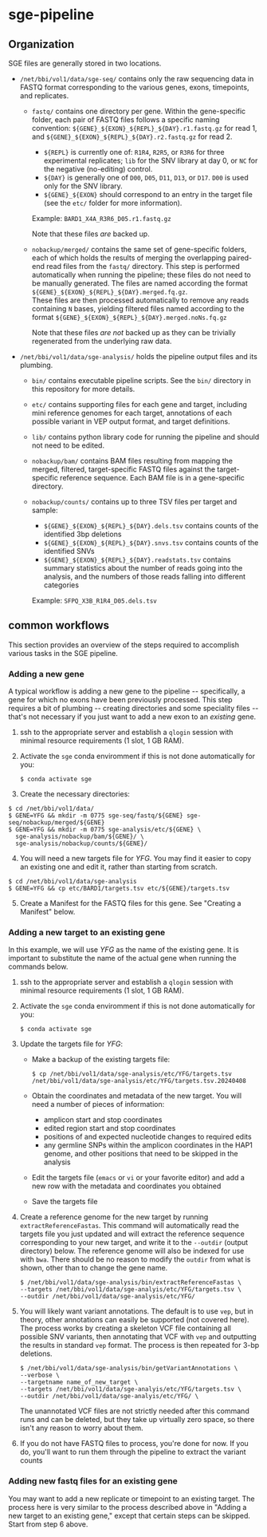 # sge-pipeline

## Organization 
SGE files are generally stored in two locations.
* `/net/bbi/vol1/data/sge-seq/` contains only the raw sequencing data in FASTQ format corresponding to the various genes, exons, timepoints, and replicates.
  * `fastq/` contains one directory per gene.  Within the gene-specific folder, each pair of FASTQ files follows a specific naming convention:
  `${GENE}_${EXON}_${REPL}_${DAY}.r1.fastq.gz` for read 1, and `${GENE}_${EXON}_${REPL}_${DAY}.r2.fastq.gz` for read 2.  
    * `${REPL}` is currently one of: `R1R4`, `R2R5`, or `R3R6` for three experimental replicates; `lib` for the SNV library at day 0, or `NC` for the negative (no-editing) control.  
    * `${DAY}` is generally one of `D00`, `D05`, `D11`, `D13`, or `D17`.  `D00` is used only for the SNV library. 
    * `${GENE}_${EXON}` should correspond to an entry in the target file (see the `etc/` folder for more information).

    Example: `BARD1_X4A_R3R6_D05.r1.fastq.gz` 

    Note that these files _are_ backed up.


  * `nobackup/merged/` contains the same set of gene-specific folders, each of which holds the results of merging the overlapping paired-end read files from the `fastq/` directory.  This step is performed automatically when running the pipeline; these files do not need to be manually generated. 
  The files are named according the format `${GENE}_${EXON}_${REPL}_${DAY}.merged.fq.gz`.  
  These files are then processed automatically to remove any reads containing `N` bases, yielding filtered files named according to the format `${GENE}_${EXON}_${REPL}_${DAY}.merged.noNs.fq.gz`

    Note that these files _are not_ backed up as they can be trivially regenerated from the underlying raw data.

* `/net/bbi/vol1/data/sge-analysis/` holds the pipeline output files and its plumbing.  
  * `bin/` contains executable pipeline scripts.  See the `bin/` directory in this repository for more details.
  * `etc/` contains supporting files for each gene and target, including mini reference genomes for each target, annotations of each possible variant in VEP output format, and target definitions.   
  * `lib/` contains python library code for running the pipeline and should not need to be edited.
  * `nobackup/bam/` contains BAM files resulting from mapping the merged, filtered, target-specific FASTQ files against the target-specific reference sequence.  Each BAM file is in a gene-specific directory.  
  * `nobackup/counts/` contains up to three TSV files per target and sample: 
    * `${GENE}_${EXON}_${REPL}_${DAY}.dels.tsv` contains counts of the identified 3bp deletions
    * `${GENE}_${EXON}_${REPL}_${DAY}.snvs.tsv` contains counts of the identified SNVs
    * `${GENE}_${EXON}_${REPL}_${DAY}.readstats.tsv` contains summary statistics about the number of reads going into the analysis, and the numbers of those reads falling into different categories

    Example: `SFPQ_X3B_R1R4_D05.dels.tsv `


## common workflows
This section provides an overview of the steps required to accomplish various tasks in the SGE pipeline.  


### Adding a new gene
A typical workflow is adding a new gene to the pipeline -- specifically, a gene for which no exons have been previously processed.  This step requires a bit of plumbing -- creating directories and some speciality files -- that's not necessary if you just want to add a new exon to an _existing_ gene.  

1. ssh to the appropriate server and establish a `qlogin` session with minimal resource requirements (1 slot, 1 GB RAM).  

1. Activate the `sge` conda enviromment if this is not done automatically for you: 

    `$ conda activate sge`

1. Create the necessary directories:

```
$ cd /net/bbi/vol1/data/
$ GENE=YFG && mkdir -m 0775 sge-seq/fastq/${GENE} sge-seq/nobackup/merged/${GENE}
$ GENE=YFG && mkdir -m 0775 sge-analysis/etc/${GENE} \
  sge-analysis/nobackup/bam/${GENE}/ \
  sge-analysis/nobackup/counts/${GENE}/
```

4. You will need a new targets file for _YFG_.  You may find it easier to copy an existing one and edit it, rather than starting from scratch.
```
$ cd /net/bbi/vol1/data/sge-analysis
$ GENE=YFG && cp etc/BARD1/targets.tsv etc/${GENE}/targets.tsv
```

5. Create a Manifest for the FASTQ files for this gene.  See "Creating a Manifest" below.  

### Adding a new target to an existing gene
In this example, we will use _YFG_ as the name of the existing gene.  It is important to substitute the name of the actual gene when running the commands below.  

1. ssh to the appropriate server and establish a `qlogin` session with minimal resource requirements (1 slot, 1 GB RAM).  

1. Activate the `sge` conda enviromment if this is not done automatically for you: 

    `$ conda activate sge`

1. Update the targets file for _YFG_:
   * Make a backup of the existing targets file:
   
     ```
     $ cp /net/bbi/vol1/data/sge-analysis/etc/YFG/targets.tsv /net/bbi/vol1/data/sge-analysis/etc/YFG/targets.tsv.20240408
     ```
   * Obtain the coordinates and metadata of the new target.  You will need a number of pieces of information:
     * amplicon start and stop coordinates
     * edited region start and stop coordinates
     * positions of and expected nucleotide changes to required edits
     * any germline SNPs within the amplicon coordinates in the HAP1 genome, and other positions that need to be skipped in the analysis
   * Edit the targets file (`emacs` or `vi` or your favorite editor) and add a new row with the metadata and coordinates you obtained
   * Save the targets file

1. Create a reference genome for the new target by running `extractReferenceFastas`.  This command will automatically read the targets file you just updated and will extract the reference sequence corresponding to your new target, and write it to the `--outdir` (output directory) below.  The reference genome will also be indexed for use with `bwa`.  There should be no reason to modify the `outdir` from what is shown, other than to change the gene name.  
    ```
    $ /net/bbi/vol1/data/sge-analysis/bin/extractReferenceFastas \
    --targets /net/bbi/vol1/data/sge-analyis/etc/YFG/targets.tsv \
    --outdir /net/bbi/vol1/data/sge-analysis/etc/YFG/
    ```

1. You will likely want variant annotations.  The default is to use `vep`, but in theory, other annotations can easily be supported (not covered here).  The process works by creating a skeleton VCF file containing all possible SNV variants, then annotating that VCF with `vep` and outputting the results in standard `vep` format.  The process is then repeated for 3-bp deletions.  
    ```
    $ /net/bbi/vol1/data/sge-analysis/bin/getVariantAnnotations \
    --verbose \
    --targetname name_of_new_target \
    --targets /net/bbi/vol1/data/sge-analyis/etc/YFG/targets.tsv \
    --outdir /net/bbi/vol1/data/sge-analyis/etc/YFG/ \
    ```
    The unannotated VCF files are not strictly needed after this command runs and can be deleted, but they take up virtually zero space, so there isn't any reason to worry about them.

1. If you do not have FASTQ files to process, you're done for now.  If you do, you'll want to run them through the pipeline to extract the variant counts
   

### Adding new fastq files for an existing gene
You may want to add a new replicate or timepoint to an existing target.  The process here is very similar to the process described above in "Adding a new target to an existing gene," except that certain steps can be skipped.  Start from step 6 above.
